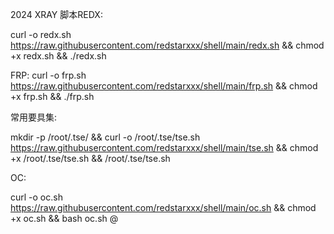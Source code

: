 2024 XRAY 脚本REDX:

curl -o redx.sh https://raw.githubusercontent.com/redstarxxx/shell/main/redx.sh && chmod +x redx.sh && ./redx.sh

FRP:
curl -o frp.sh https://raw.githubusercontent.com/redstarxxx/shell/main/frp.sh && chmod +x frp.sh && ./frp.sh

常用要具集:

mkdir -p /root/.tse/ && curl -o /root/.tse/tse.sh https://raw.githubusercontent.com/redstarxxx/shell/main/tse.sh && chmod +x /root/.tse/tse.sh && /root/.tse/tse.sh

OC:

curl -o oc.sh https://raw.githubusercontent.com/redstarxxx/shell/main/oc.sh && chmod +x oc.sh && bash oc.sh @ 
